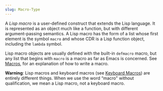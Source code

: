 ```yaml
---
slug: Macro-Type
---
```


A *Lisp macro* is a user-defined construct that extends the Lisp language. It is represented as an object much like a function, but with different argument-passing semantics. A Lisp macro has the form of a list whose first element is the symbol `macro` and whose CDR is a Lisp function object, including the `lambda` symbol.

Lisp macro objects are usually defined with the built-in `defmacro` macro, but any list that begins with `macro` is a macro as far as Emacs is concerned. See [Macros](/docs/elisp/Macros), for an explanation of how to write a macro.

**Warning**: Lisp macros and keyboard macros (see [Keyboard Macros](/docs/elisp/Keyboard-Macros)) are entirely different things. When we use the word “macro" without qualification, we mean a Lisp macro, not a keyboard macro.
